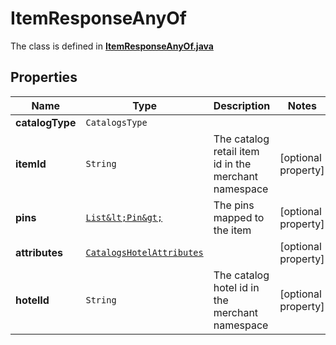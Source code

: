 

# ItemResponseAnyOf

The class is defined in **[ItemResponseAnyOf.java](../../src/main/java/org/openapitools/model/ItemResponseAnyOf.java)**

## Properties

Name | Type | Description | Notes
------------ | ------------- | ------------- | -------------
**catalogType** | `CatalogsType` |  | 
**itemId** | `String` | The catalog retail item id in the merchant namespace |  [optional property]
**pins** | [`List&lt;Pin&gt;`](Pin.md) | The pins mapped to the item |  [optional property]
**attributes** | [`CatalogsHotelAttributes`](CatalogsHotelAttributes.md) |  |  [optional property]
**hotelId** | `String` | The catalog hotel id in the merchant namespace |  [optional property]







